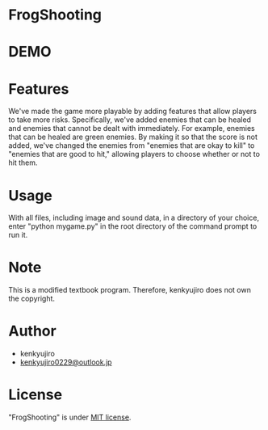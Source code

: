 # FrogShooting

# DEMO


# Features

We've made the game more playable by adding features that allow players to take more risks.
Specifically, we've added enemies that can be healed and enemies that cannot be dealt with immediately.
For example, enemies that can be healed are green enemies. By making it so that the score is not added, we've changed the enemies from "enemies that are okay to kill" to "enemies that are good to hit," allowing players to choose whether or not to hit them.


# Usage

With all files, including image and sound data, in a directory of your choice,
enter "python mygame.py" in the root directory of the command prompt to run it.

# Note

This is a modified textbook program. Therefore, kenkyujiro does not own the copyright.

# Author

* kenkyujiro
* kenkyujiro0229@outlook.jp

# License

"FrogShooting" is under [MIT license](https://en.wikipedia.org/wiki/MIT_License).

